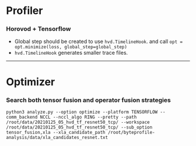 
# Profiler
### Horovod + Tensorflow

* Global step should be created to use `hvd.TimelineHook`. and call
```opt = opt.minimize(loss, global_step=global_step)```
* `hvd.TimelineHook` generates smaller trace files.


---
# Optimizer

### Search both tensor fusion and operator fusion strategies

```
python3 analyze.py --option optimize --platform TENSORFLOW --comm_backend NCCL --nccl_algo RING --pretty --path /root/data/20210125_05_hvd_tf_resnet50_tcp/ --workspace /root/data/20210125_05_hvd_tf_resnet50_tcp/ --sub_option tensor_fusion,xla --xla_candidate_path /root/byteprofile-analysis/data/xla_candidates_resnet.txt
```